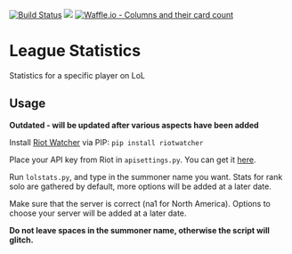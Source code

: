 [![Build Status](https://travis-ci.com/GiacomoLaw/leaguestatistics.svg?branch=master)](https://travis-ci.com/GiacomoLaw/leaguestatistics) [![](https://img.shields.io/badge/python-3.4+-blue.svg)](https://www.python.org/download/releases/3.4.0/) [![Waffle.io - Columns and their card count](https://badge.waffle.io/GiacomoLaw/leaguestatistics.svg?columns=all)](https://waffle.io/GiacomoLaw/leaguestatistics)
# League Statistics

Statistics for a specific player on LoL

## Usage

**Outdated - will be updated after various aspects have been added**

Install [Riot Watcher](https://github.com/pseudonym117/Riot-Watcher) via PIP: `pip install riotwatcher`

Place your API key from Riot in `apisettings.py`. You can get it [here](https://developer.riotgames.com/).

Run `lolstats.py`, and type in the summoner name you want. Stats for rank solo are gathered by default, more options will be added at a later date.

Make sure that the server is correct (na1 for North America). Options to choose your server will be added at a later date.

**Do not leave spaces in the summoner name, otherwise the script will glitch.**